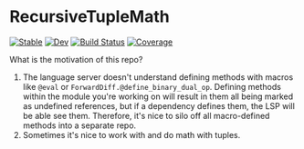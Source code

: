 # RecursiveTupleMath

[![Stable](https://img.shields.io/badge/docs-stable-blue.svg)](https://chriselrod.github.io/RecursiveTupleMath.jl/stable/)
[![Dev](https://img.shields.io/badge/docs-dev-blue.svg)](https://chriselrod.github.io/RecursiveTupleMath.jl/dev/)
[![Build Status](https://github.com/chriselrod/RecursiveTupleMath.jl/actions/workflows/CI.yml/badge.svg?branch=main)](https://github.com/chriselrod/RecursiveTupleMath.jl/actions/workflows/CI.yml?query=branch%3Amain)
[![Coverage](https://codecov.io/gh/chriselrod/RecursiveTupleMath.jl/branch/main/graph/badge.svg)](https://codecov.io/gh/chriselrod/RecursiveTupleMath.jl)

What is the motivation of this repo?
1. The language server doesn't understand defining methods with macros like `@eval` or `ForwardDiff.@define_binary_dual_op`. Defining methods within the module you're working on will result in them all being marked as undefined references, but if a dependency defines them, the LSP will be able see them. Therefore, it's nice to silo off all macro-defined methods into a separate repo.
2. Sometimes it's nice to work with and do math with tuples.
